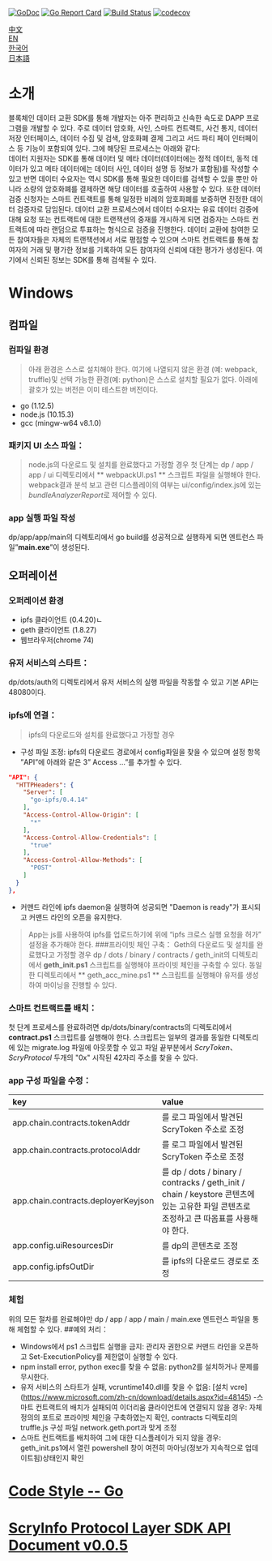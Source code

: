 [![GoDoc](https://godoc.org/github.com/scryinfo/dp?status.svg)](https://godoc.org/github.com/scryinfo/dp)
[![Go Report Card](https://goreportcard.com/badge/github.com/scryinfo/dp)](https://goreportcard.com/report/github.com/scryinfo/dp)
[![Build Status](https://travis-ci.org/scryinfo/dp.svg?branch=master)](https://travis-ci.org/scryinfo/dp)
[![codecov](https://codecov.io/gh/scryinfo/dp/branch/master/graph/badge.svg)](https://codecov.io/gh/scryinfo/dp)

[中文](./README-cn.md)  
[EN](./README.md)  
[한국어](./README-ko.md)  
[日本語](./README-ja.md)  
# 소개
블록체인 데이터 교환 SDK를 통해 개발자는 아주 편리하고 신속한 속도로 DAPP 프로그램을 개발할 수 있다. 주로 데이터 암호화, 사인, 스마트 컨트랙트, 사건 통지, 데이터 저장 인터페이스, 데이터 수집 및 검색, 암호화폐 결제 그리고 서드 파티 페이 인터페이스 등 기능이 포함되여 있다. 그에 해당된 프로세스는 아래와 같다:  
데이터 지원자는 SDK를 통해 데이터 및 메타 데이터(데이터에는 정적 데이터, 동적 데이터가 있고 메타 데이터에는 데이터 사인, 데이터 설명 등 정보가 포함됨)를 작성할 수 있고 반면 데이터 수요자는 역시 SDK를 통해 필요한 데이터를 검색할 수 있을 뿐만 아니라 소량의 암호화폐를 결제하면 해당 데이터를 호출하여 사용할 수 있다. 또한 데이터 검증 신청자는 스마트 컨트랙트를 통해 일정한 비례의 암호화폐를 보증하면 진정한 데이터 검증자로 담임된다. 데이터 교환 프로세스에서 데이터 수요자는 유료 데이터 검증에 대해 요청 또는 컨트랙트에 대한 트랜잭션의 중재를 개시하게 되면 검증자는 스마트 컨트랙트에 따라 랜덤으로 투표하는 형식으로 검증을 진행한다. 데이터 교환에 참여한 모든 참여자들은 자체의 트랜잭션에서 서로 평점할 수 있으며 스마트 컨트랙트를 통해 참여자의 거래 및 평가한 정보를 기록하여 모든 참여자의 신뢰에 대한 평가가 생성된다. 여기에서 신뢰된 정보는 SDK를 통해 검색될 수 있다.
# Windows
## 컴파일
### 컴파일 환경
> 아래 환경은 스스로 설치해야 한다. 여기에 나열되지 않은 환경 (예: webpack, truffle)및 선택 가능한 환경(예: python)은 스스로 설치할 필요가 없다. 
> 아래에 괄호가 있는 버전은 이미 테스트한 버전이다.
- go (1.12.5)
- node.js (10.15.3)
- gcc (mingw-w64 v8.1.0)
### 패키지 UI 소스 파일：
> node.js의 다운로드 및 설치를 완료했다고 가정할 경우
첫 단계는 dp / app / app / ui 디렉토리에서 ** webpackUI.ps1 ** 스크립트 파일을 실행해야 한다.
webpack결과 분석 보고 관련 디스플레이의 여부는 ui/config/index.js에 있는 *bundleAnalyzerReport*로 제어할 수 있다.  
### app 실행 파일 작성
dp/app/app/main의 디렉토리에서 go build를 성공적으로 실행하게 되면 엔트런스 파일”**main.exe**”이 생성된다.    
## 오퍼레이션
### 오퍼레이션 환경
- ipfs 클라이언트 (0.4.20)ㄴ
- geth 클라이언트 (1.8.27)
- 웹브라우저(chrome 74)
### 유저 서비스의 스타트：
dp/dots/auth의 디렉토리에서 유저 서비스의 실행 파일을 작동할 수 있고 기본 API는 48080이다.
### ipfs에 연결：
> ipfs의 다운로드와 설치를 완료했다고 가정할 경우
- 구성 파일 조정: ipfs의 다운로드 경로에서 config파일을 찾을 수 있으며 설정 항목 ”API”에 아래와 같은 3” Access ...”를 추가할 수 있다.
```json
"API": {
  "HTTPHeaders": {
    "Server": [
      "go-ipfs/0.4.14"
    ],
    "Access-Control-Allow-Origin": [
      "*"
    ],
    "Access-Control-Allow-Credentials": [
      "true"
    ],
    "Access-Control-Allow-Methods": [
      "POST"
    ]
  }
},
```
- 커맨드 라인에 ipfs daemon을 실행하여 성공되면 "Daemon is ready"가 표시되고 커맨드 라인의 오픈을 유지한다.
> App는 js를 사용하여 ipfs를 업로드하기에 위에 “ipfs 크로스 실행 요청을 허가” 설정을 추가해야 한다.
###프라이빗 체인 구축：
> Geth의 다운로드 및 설치를 완료했다고 가정할 경우
dp / dots / binary / contracts / geth_init의 디렉토리에서 **geth_init.ps1** 스크립트를 실행해야 프라이빗 체인을 구축할 수 있다.
동일한 디렉토리에서 ** geth_acc_mine.ps1 ** 스크립트를 실행해야 유저를 생성하여 마이닝을 진행할 수 있다.
### 스마트 컨트랙트를 배치：
첫 단계 프로세스를 완료하려면 dp/dots/binary/contracts의 디렉토리에서 **contract.ps1** 스크립트를 실행해야 한다.
스크립트는 일부의 결과를 동일한 디렉토리에 있는 migrate.log 파일에 아웃풋할 수 있고 파일 끝부분에서 *ScryToken*、*ScryProtocol* 두개의 "0x" 시작된 42자리 주소를 찾을 수 있다.
### app 구성 파일을 수정：
| key | value |
|:------- |:------- |
app.chain.contracts.tokenAddr |를 로그 파일에서 발견된 ScryToken 주소로 조정
app.chain.contracts.protocolAddr |를 로그 파일에서 발견된 ScryToken 주소로 조정
app.chain.contracts.deployerKeyjson |를 dp / dots / binary / contracks / geth_init / chain / keystore 콘텐츠에 있는 고유한 파일 콘텐츠로 조정하고 큰 따옴표를 사용해야 한다.
app.config.uiResourcesDir |를 dp의 콘텐츠로 조정
app.config.ipfsOutDir |를 ipfs의 다운로드 경로로 조정
### 체험
위의 모든 절차를 완료해야만 dp / app / app / main / main.exe 엔트런스 파일을 통해 체험할 수 있다.
##예외 처리：
- Windows에서 ps1 스크립트 실행을 금지: 관리자 권한으로 커맨드 라인을 오픈하고 Set-ExecutionPolicy를 제한없이 실행할 수 있다.
- npm install error, python exec를 찾을 수 없음: python2를 설치하거나 문제를 무시한다.
- 유저 서비스의 스타트가 실패, vcruntime140.dll를 찾을 수 없음: [설치 vcre] (https://www.microsoft.com/zh-cn/download/details.aspx?id=48145)
-스마트 컨트랙트의 배치가 실패되여 이더리움 클라이언트에 연결되지 않을 경우: 자체 정의의 포트로 프라이빗 체인을 구축하였는지 확인, contracts 디렉토리의 truffle.js 구성 파일 network.geth.port과 맞게 조정
- 스마트 컨트랙트를 배치하여 그에 대한 디스플레이가 되지 않을 경우: geth_init.ps1에서 열린 powershell 창이 여전히 마아닝(정보가 지속적으로 업데이트됨)상태인지 확인
# [Code Style -- Go](https://github.com/scryinfo/scryg/blob/master/codestyle_go-ko.md)
# [ScryInfo Protocol Layer SDK API Document v0.0.5](https://github.com/scryinfo/dp/blob/master/document/ScryInfo%20protocol%20layer%20SDK%20%20v0.0.5.md)
